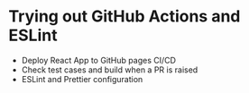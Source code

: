 # Trying out GitHub Actions and ESLint

- Deploy React App to GitHub pages CI/CD
- Check test cases and build when a PR is raised
- ESLint and Prettier configuration
